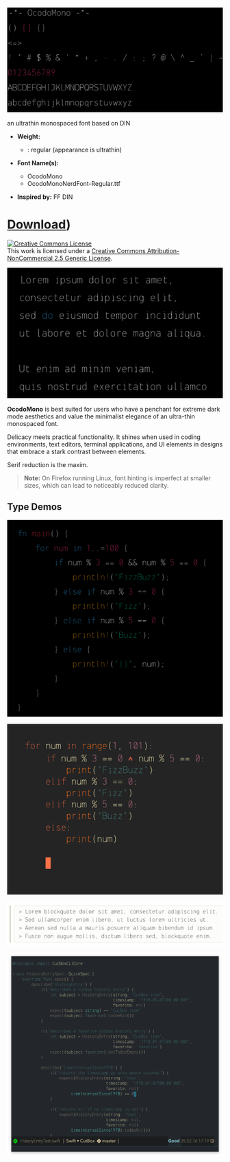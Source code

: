 ![](images/ocodo-mono.png)

an ultrathin monospaced font based on DIN

- **Weight:**
  - : regular (appearance is ultrathin)

- **Font Name(s):**
  - OcodoMono
  - OcodoMonoNerdFont-Regular.ttf

- **Inspired by:** FF DIN

# [Download](https://github.com/ocodo/ocodo-mono/releases/latest))

<a rel="license" href="http://creativecommons.org/licenses/by-nc/2.5/"><img alt="Creative Commons License" style="border-width:0" src="https://i.creativecommons.org/l/by-nc/2.5/88x31.png" /></a><br />This work is licensed under a <a rel="license" href="http://creativecommons.org/licenses/by-nc/2.5/">Creative Commons Attribution-NonCommercial 2.5 Generic License</a>.

![](images/dark-lipsum.png)

**OcodoMono** is best suited for users who have a penchant for extreme dark mode aesthetics and value the minimalist elegance of an ultra-thin monospaced font.

Delicacy meets practical functionality. It shines when used in coding environments, text editors, terminal applications, and UI elements in designs that embrace a stark contrast between elements.

Serif reduction is the maxim.

> **Note:** On Firefox running Linux, font hinting is imperfect at smaller sizes, which can lead to noticeably reduced clarity.

## Type Demos

![](images/rusty.png)

![](images/py.png)

![](images/light-lipsum.png)

![](images/type-demo.png)
